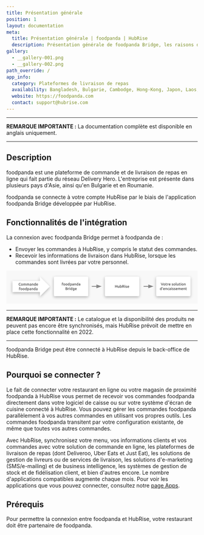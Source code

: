 ```yaml
---
title: Présentation générale
position: 1
layout: documentation
meta:
  title: Présentation générale | foodpanda | HubRise
  description: Présentation générale de foodpanda Bridge, les raisons de connecter foodpanda à HubRise et fonctionnalités de l'intégration avec HubRise.
gallery:
  - __gallery-001.png
  - __gallery-002.png
path_override: /
app_info:
  category: Plateformes de livraison de repas
  availability: Bangladesh, Bulgarie, Cambodge, Hong-Kong, Japon, Laos, Malaisie, Myanmar, Pakistan, Roumanie, Singapour, Taïwan, Thaïlande
  website: https://foodpanda.com
  contact: support@hubrise.com
---
```


---

**REMARQUE IMPORTANTE :** La documentation complète est disponible <Link to="/apps/foodpanda" addLocalePrefix={false}>en anglais uniquement</Link>.

---

## Description

foodpanda est une plateforme de commande et de livraison de repas en ligne qui fait partie du réseau Delivery Hero. L'entreprise est présente dans plusieurs pays d'Asie, ainsi qu'en Bulgarie et en Roumanie.

foodpanda se connecte à votre compte HubRise par le biais de l'application foodpanda Bridge développée par HubRise.

## Fonctionnalités de l'intégration

La connexion avec foodpanda Bridge permet à foodpanda de :

- Envoyer les commandes à HubRise, y compris le statut des commandes.
- Recevoir les informations de livraison dans HubRise, lorsque les commandes sont livrées par votre personnel.

![Schéma du flux de connexion entre foodpanda, foodpanda Bridge et HubRise](../images/001-fr-2x-connection-diagram.png)

---

**REMARQUE IMPORTANTE :** Le catalogue et la disponibilité des produits ne peuvent pas encore être synchronisés, mais HubRise prévoit de mettre en place cette fonctionnalité en 2022.

---

foodpanda Bridge peut être connecté à HubRise depuis le back-office de HubRise.

## Pourquoi se connecter ?

Le fait de connecter votre restaurant en ligne ou votre magasin de proximité foodpanda à HubRise vous permet de recevoir vos commandes foodpanda directement dans votre logiciel de caisse ou sur votre système d'écran de cuisine connecté à HubRise. Vous pouvez gérer les commandes foodpanda parallèlement à vos autres commandes en utilisant vos propres outils. Les commandes foodpanda transitent par votre configuration existante, de même que toutes vos autres commandes.

Avec HubRise, synchronisez votre menu, vos informations clients et vos commandes avec votre solution de commande en ligne, les plateformes de livraison de repas (dont Deliveroo, Uber Eats et Just Eat), les solutions de gestion de livreurs ou de services de livraison, les solutions d'e-marketing (SMS/e-mailing) et de business intelligence, les systèmes de gestion de stock et de fidélisation client, et bien d'autres encore. Le nombre d'applications compatibles augmente chaque mois. Pour voir les applications que vous pouvez connecter, consultez notre [page Apps](/apps).

## Prérequis

Pour permettre la connexion entre foodpanda et HubRise, votre restaurant doit être partenaire de foodpanda.

